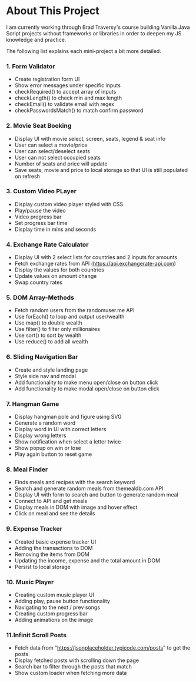 # About This Project

I am currently working through Brad Traversy's course building Vanilla Java Script projects without frameworks or libraries in order to deepen my JS knowledge and practice.

The following list explains each mini-project a bit more detailed.

### 1. Form Validator

- Create registration form UI
- Show error messages under specific inputs
- checkRequired() to accept array of inputs
- checkLength() to check min and max length
- checkEmail() to validate email with regex
- checkPasswordsMatch() to match confirm password

### 2. Movie Seat Booking

- Display UI with movie select, screen, seats, legend & seat info
- User can select a movie/price
- User can select/deselect seats
- User can not select occupied seats
- Number of seats and price will update
- Save seats, movie and price to local storage so that UI is still populated on refresh

### 3. Custom Video PLayer

- Display custom video player styled with CSS
- Play/pause the video
- Video progress bar
- Set progress bar time
- Display time in mins and seconds

### 4. Exchange Rate Calculator

- Display UI with 2 select lists for countries and 2 inputs for amounts
- Fetch exchange rates from API (https://api.exchangerate-api.com)
- Display the values for both countries
- Update values on amount change
- Swap country rates

### 5. DOM Array-Methods

- Fetch random users from the randomuser.me API
- Use forEach() to loop and output user/wealth
- Use map() to double wealth
- Use filter() to filter only millionaires
- Use sort() to sort by wealth
- Use reduce() to add all wealth

### 6. Sliding Navigation Bar
- Create and style landing page
- Style side nav and modal
- Add functionality to make menu open/close on button click
- Add functionality to make modal open/close on button click

### 7. Hangman Game
- Display hangman pole and figure using SVG
- Generate a random word
- Display word in UI with correct letters
- Display wrong letters
- Show notification when select a letter twice
- Show popup on win or lose
- Play again button to reset game

### 8. Meal Finder
- Finds meals and recipes with the search keyword
- Search and generate random meals from themealdb.com API
- Display UI with form to search and button to generate random meal
- Connect to API and get meals
- Display meals in DOM with image and hover effect
- Click on meal and see the details


### 9. Expense Tracker 
- Created basic expense tracker UI 
- Adding the transactions to DOM 
- Removing the items from DOM  
- Updating the income, expense and the total amount in DOM
- Persist to local storage

### 10. Music Player 
- Creating custom music player UI
- Adding play, pause button functionality
- Navigating to the next / prev songs 
- Creating custom progress bar
- Adding animations on the image

### 11.Infinit Scroll Posts 
- Fetch data from "https://jsonplaceholder.typicode.com/posts" to get the posts
- Display fetched posts with scrolling down the page 
- Search bar to filter through the posts that match
- Show custom loader when fetching more data 
